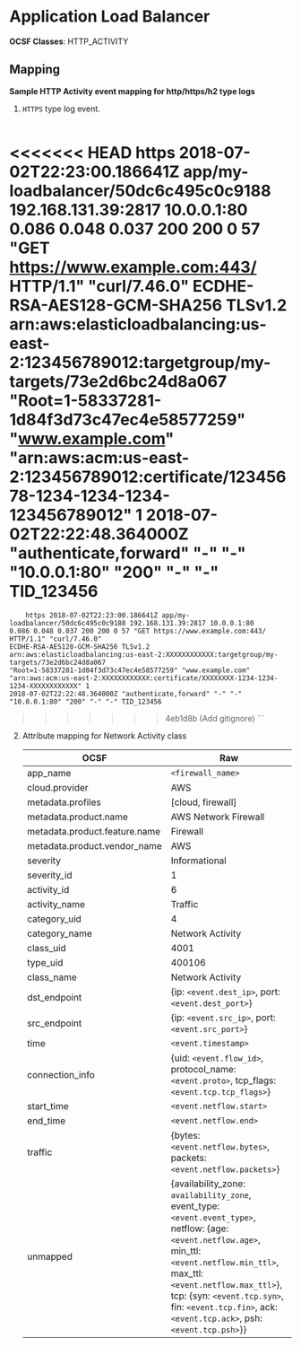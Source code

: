 # Application Load Balancer

**OCSF Classes**: HTTP_ACTIVITY

## Mapping

**Sample HTTP Activity event mapping for http/https/h2 type logs**

1. `HTTPS` type log event.

    ```json
<<<<<<< HEAD
    https 2018-07-02T22:23:00.186641Z app/my-loadbalancer/50dc6c495c0c9188 192.168.131.39:2817 10.0.0.1:80 0.086 0.048 0.037 200 200 0 57 "GET https://www.example.com:443/ HTTP/1.1" "curl/7.46.0" ECDHE-RSA-AES128-GCM-SHA256 TLSv1.2 arn:aws:elasticloadbalancing:us-east-2:123456789012:targetgroup/my-targets/73e2d6bc24d8a067 "Root=1-58337281-1d84f3d73c47ec4e58577259" "www.example.com" "arn:aws:acm:us-east-2:123456789012:certificate/12345678-1234-1234-1234-123456789012" 1 2018-07-02T22:22:48.364000Z "authenticate,forward" "-" "-" "10.0.0.1:80" "200" "-" "-" TID_123456
=======
        https 2018-07-02T22:23:00.186641Z app/my-loadbalancer/50dc6c495c0c9188 192.168.131.39:2817 10.0.0.1:80
    0.086 0.048 0.037 200 200 0 57 "GET https://www.example.com:443/ HTTP/1.1" "curl/7.46.0"
    ECDHE-RSA-AES128-GCM-SHA256 TLSv1.2
    arn:aws:elasticloadbalancing:us-east-2:XXXXXXXXXXXX:targetgroup/my-targets/73e2d6bc24d8a067 
    "Root=1-58337281-1d84f3d73c47ec4e58577259" "www.example.com" 
    "arn:aws:acm:us-east-2:XXXXXXXXXXXX:certificate/XXXXXXXX-1234-1234-1234-XXXXXXXXXXXX" 1 
    2018-07-02T22:22:48.364000Z "authenticate,forward" "-" "-" "10.0.0.1:80" "200" "-" "-" TID_123456
>>>>>>> 4eb1d8b (Add gitignore)
    ```

2. Attribute mapping for Network Activity class

    |OCSF|Raw|
    |-|-|
    | app_name | `<firewall_name>` |
    | cloud.provider | AWS |
    | metadata.profiles | [cloud, firewall] |
    | metadata.product.name | AWS Network Firewall |
    | metadata.product.feature.name | Firewall |
    | metadata.product.vendor_name | AWS |
    | severity | Informational |
    | severity_id | 1 |
    | activity_id | 6 |
    | activity_name | Traffic |
    | category_uid | 4 |
    | category_name | Network Activity |
    | class_uid | 4001 |
    | type_uid | 400106 |
    | class_name | Network Activity |
    | dst_endpoint | {ip: `<event.dest_ip>`, port: `<event.dest_port>`} |
    | src_endpoint | {ip: `<event.src_ip>`, port: `<event.src_port>`} |
    | time | `<event.timestamp>` |
    | connection_info | {uid: `<event.flow_id>`, protocol_name: `<event.proto>`, tcp_flags: `<event.tcp.tcp_flags>`} |
    | start_time | `<event.netflow.start>` |
    | end_time | `<event.netflow.end>` |
    | traffic | {bytes: `<event.netflow.bytes>`, packets: `<event.netflow.packets>`} |
    | unmapped | {availability_zone: `availability_zone`, event_type: `<event.event_type>`, netflow: {age: `<event.netflow.age>`, min_ttl: `<event.netflow.min_ttl>`, max_ttl: `<event.netflow.max_ttl>`}, tcp: {syn: `<event.tcp.syn>`, fin: `<event.tcp.fin>`, ack: `<event.tcp.ack>`, psh: `<event.tcp.psh>`}} |
